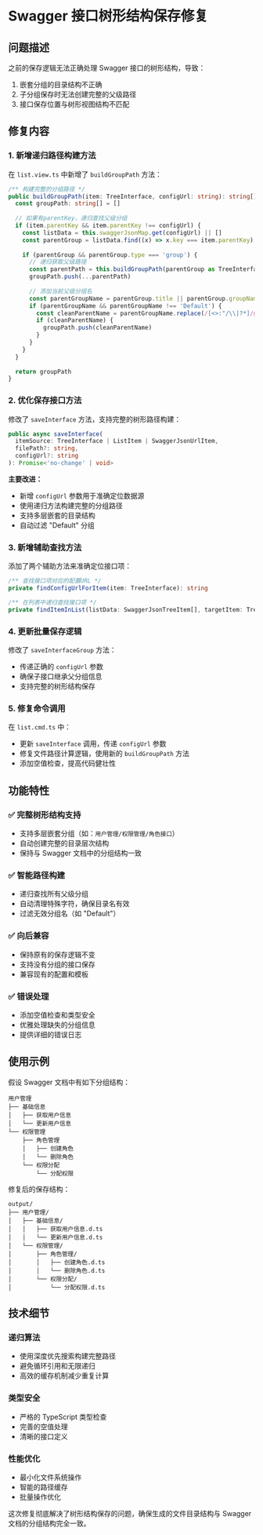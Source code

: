 # Swagger 接口树形结构保存修复

## 问题描述

之前的保存逻辑无法正确处理 Swagger 接口的树形结构，导致：
1. 嵌套分组的目录结构不正确
2. 子分组保存时无法创建完整的父级路径
3. 接口保存位置与树形视图结构不匹配

## 修复内容

### 1. 新增递归路径构建方法

在 `list.view.ts` 中新增了 `buildGroupPath` 方法：

```typescript
/** 构建完整的分组路径 */
public buildGroupPath(item: TreeInterface, configUrl: string): string[] {
  const groupPath: string[] = []
  
  // 如果有parentKey，递归查找父级分组
  if (item.parentKey && item.parentKey !== configUrl) {
    const listData = this.swaggerJsonMap.get(configUrl) || []
    const parentGroup = listData.find((x) => x.key === item.parentKey)
    
    if (parentGroup && parentGroup.type === 'group') {
      // 递归获取父级路径
      const parentPath = this.buildGroupPath(parentGroup as TreeInterface, configUrl)
      groupPath.push(...parentPath)
      
      // 添加当前父级分组名
      const parentGroupName = parentGroup.title || parentGroup.groupName
      if (parentGroupName && parentGroupName !== 'Default') {
        const cleanParentName = parentGroupName.replace(/[<>:"/\\|?*]/g, '_').trim()
        if (cleanParentName) {
          groupPath.push(cleanParentName)
        }
      }
    }
  }
  
  return groupPath
}
```

### 2. 优化保存接口方法

修改了 `saveInterface` 方法，支持完整的树形路径构建：

```typescript
public async saveInterface(
  itemSource: TreeInterface | ListItem | SwaggerJsonUrlItem,
  filePath?: string,
  configUrl?: string
): Promise<'no-change' | void>
```

**主要改进：**
- 新增 `configUrl` 参数用于准确定位数据源
- 使用递归方法构建完整的分组路径
- 支持多层嵌套的目录结构
- 自动过滤 "Default" 分组

### 3. 新增辅助查找方法

添加了两个辅助方法来准确定位接口项：

```typescript
/** 查找接口项对应的配置URL */
private findConfigUrlForItem(item: TreeInterface): string

/** 在列表中递归查找接口项 */
private findItemInList(listData: SwaggerJsonTreeItem[], targetItem: TreeInterface): boolean
```

### 4. 更新批量保存逻辑

修改了 `saveInterfaceGroup` 方法：
- 传递正确的 `configUrl` 参数
- 确保子接口继承父分组信息
- 支持完整的树形结构保存

### 5. 修复命令调用

在 `list.cmd.ts` 中：
- 更新 `saveInterface` 调用，传递 `configUrl` 参数
- 修复文件路径计算逻辑，使用新的 `buildGroupPath` 方法
- 添加空值检查，提高代码健壮性

## 功能特性

### ✅ 完整树形结构支持
- 支持多层嵌套分组（如：`用户管理/权限管理/角色接口`）
- 自动创建完整的目录层次结构
- 保持与 Swagger 文档中的分组结构一致

### ✅ 智能路径构建
- 递归查找所有父级分组
- 自动清理特殊字符，确保目录名有效
- 过滤无效分组名（如 "Default"）

### ✅ 向后兼容
- 保持原有的保存逻辑不变
- 支持没有分组的接口保存
- 兼容现有的配置和模板

### ✅ 错误处理
- 添加空值检查和类型安全
- 优雅处理缺失的分组信息
- 提供详细的错误日志

## 使用示例

假设 Swagger 文档中有如下分组结构：
```
用户管理
├── 基础信息
│   ├── 获取用户信息
│   └── 更新用户信息
└── 权限管理
    ├── 角色管理
    │   ├── 创建角色
    │   └── 删除角色
    └── 权限分配
        └── 分配权限
```

修复后的保存结构：
```
output/
├── 用户管理/
│   ├── 基础信息/
│   │   ├── 获取用户信息.d.ts
│   │   └── 更新用户信息.d.ts
│   └── 权限管理/
│       ├── 角色管理/
│       │   ├── 创建角色.d.ts
│       │   └── 删除角色.d.ts
│       └── 权限分配/
│           └── 分配权限.d.ts
```

## 技术细节

### 递归算法
- 使用深度优先搜索构建完整路径
- 避免循环引用和无限递归
- 高效的缓存机制减少重复计算

### 类型安全
- 严格的 TypeScript 类型检查
- 完善的空值处理
- 清晰的接口定义

### 性能优化
- 最小化文件系统操作
- 智能的路径缓存
- 批量操作优化

这次修复彻底解决了树形结构保存的问题，确保生成的文件目录结构与 Swagger 文档的分组结构完全一致。